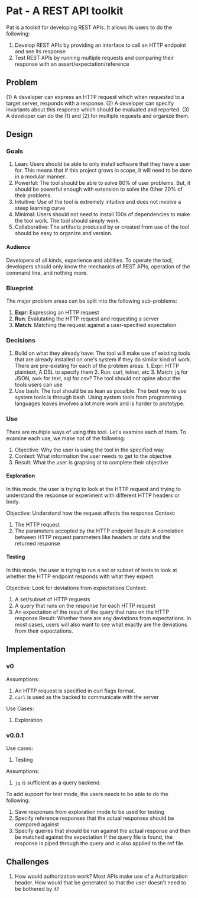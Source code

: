 # Pat - A REST API toolkit
Pat is a toolkit for developing REST APIs.
It allows its users to do the following:
1. Develop REST APIs by providing an interface to call an HTTP endpoint and see its response
2. Test REST APIs by running multiple requests and comparing their response with an assert/expectation/reference

## Problem
(1) A developer can express an HTTP request which when requested to a target server, responds with a response.
(2) A developer can specify invariants about this response which should be evaluated and reported.
(3) A developer can do the (1) and (2) for multiple requests and organize them.

## Design
### Goals
1.  Lean: Users should be able to only install software that they have a user for. This means that if this project grows in scope, it will need to be done in a modular manner.
2.  Powerful: The tool should be able to solve 80% of user problems. But, it should be powerful enough with extension to solve the 0ther 20% of their problems.
3.  Intuitive:  Use of the tool is extremely intuitive and does not involve a steep learning curve
4.  Minimal: Users should not need to install 100s of dependencies to make the tool work. The tool should simply work.
5.  Collaborative: The artifacts produced by or created from use of the tool should be easy to organize and version.

#### Audience
Developers of all kinds, experience and abilities.
To operate the tool, developers should only know the mechanics of REST APIs,
operation of the command line, and nothing more.

### Blueprint
The major problem areas can be split into the following sub-problems:
1.  **Expr**: Expressing an HTTP request
2.  **Run**: Evalutating the HTTP request and requesting a server
3.  **Match**: Matching the request against a user-specified expectation


### Decisions
1.  Build on what they already have:
        The tool will make use of existing tools that are already installed on one's system if they do similar kind of work.
        There are pre-existing for each of the problem areas:
        1. Expr: HTTP plaintext, A DSL to specify them
        2. Run: curl, telnet, etc
        3. Match: jq for JSON, awk for text, sql for csv?
        The tool should not opine about the tools users can use
2. Use bash:
        The tool should be as lean as possible. The best way to use system tools is through bash.
        Using system tools from programming languages leaves involves a lot more work and is harder to prototype.

### Use
There are multiple ways of using this tool. Let's examine each of them.
To examine each use, we make not of the following:
1. Objective: Why the user is using the tool in the specified way
2. Context: What information the user needs to get to the objective
3. Result: What the user is grapsing at to complete their objective

#### Exploration
In this mode, the user is trying to look at the HTTP request and trying to understand
the response or experiment with different HTTP headers or body.

Objective: Understand how the request affects the response
Context:
1.  The HTTP request
2.  The parameters accepted by the HTTP endpoint
Result: A correlation between HTTP request parameters like headers or data and the returned response

#### Testing
In this mode, the user is trying to run a set or subset of tests to look at whether
the HTTP endpoint responds with what they expect.

Objective: Look for deviations from expectations
Context:
1.  A set/subset of HTTP requests
2.  A query that runs on the response for each HTTP request
3.  An expectation of the result of the query that runs on the HTTP response
Result: Whether there are any deviations from expectations.
In most cases, users will also want to see what exactly are the deviations from their expectations.

## Implementation
### v0
Assumptions:
1.  An HTTP request is specified in curl flags format.
2.  `curl` is used as the backed to communicate with the server

Use Cases:
1.  Exploration

### v0.0.1
Use cases:
1.  Testing

Assumptions:
1. `jq` is sufficient as a query backend.

To add support for test mode, the users needs to be able to do the following:
1. Save responses from exploration mode to be used for testing
2. Specify reference responses that the actual responses should be compared against
3. Specify queries that should be run against the actual response and then be matched against the expectation
    If the query file is found, the response is piped through the query and is also applied to the ref file.

## Challenges
1. How would authorization work? Most APIs make use of a Authorization header. How would that be generated so that the user doesn't need to be bothered by it?
